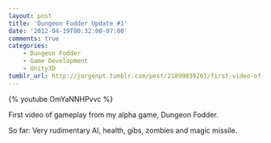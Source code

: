 ```yaml
---
layout: post
title: 'Dungeon Fodder Update #1'
date: '2012-04-19T00:32:00-07:00'
comments: true
categories:
    - Dungeon Fodder
    - Game Development
    - Unity3D
tumblr_url: http://jorgenpt.tumblr.com/post/21899839261/first-video-of-gameplay-from-my-alpha-game
---
```

{% youtube OmYaNNHPvvc %}

First video of gameplay from my alpha game, Dungeon Fodder.

So far: Very rudimentary AI, health, gibs, zombies and magic missile.

